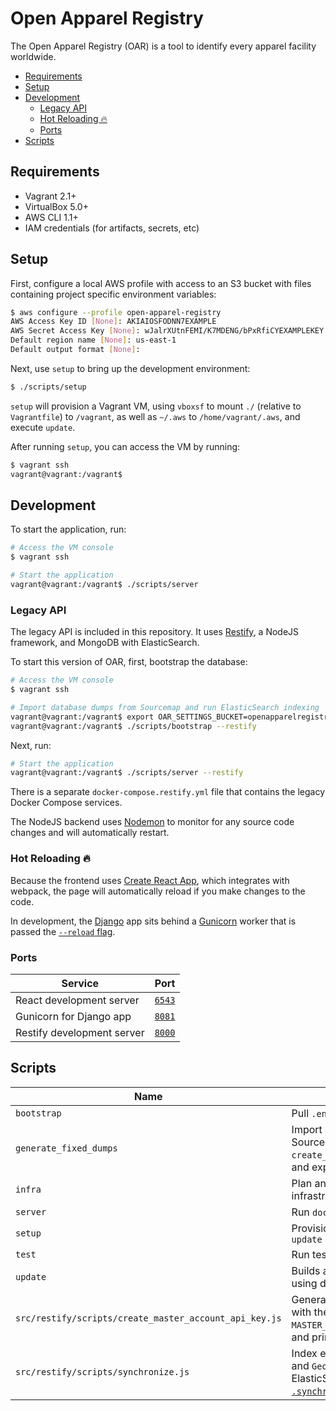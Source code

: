 # Open Apparel Registry

The Open Apparel Registry (OAR) is a tool to identify every apparel facility worldwide.

- [Requirements](#requirements)
- [Setup](#setup)
- [Development](#development)
  - [Legacy API](#legacy-api)
  - [Hot Reloading 🔥](#hot-reloading-)
  - [Ports](#ports)
- [Scripts](#scripts)

## Requirements

- Vagrant 2.1+
- VirtualBox 5.0+
- AWS CLI 1.1+
- IAM credentials (for artifacts, secrets, etc)

## Setup

First, configure a local AWS profile with access to an S3 bucket with files containing project specific environment variables:

```bash
$ aws configure --profile open-apparel-registry
AWS Access Key ID [None]: AKIAIOSFODNN7EXAMPLE
AWS Secret Access Key [None]: wJalrXUtnFEMI/K7MDENG/bPxRfiCYEXAMPLEKEY
Default region name [None]: us-east-1
Default output format [None]:
```

Next, use `setup` to bring up the development environment:

```bash
$ ./scripts/setup
```

`setup` will provision a Vagrant VM, using `vboxsf` to mount `./` (relative to `Vagrantfile`) to `/vagrant`, as well as `~/.aws` to `/home/vagrant/.aws`, and execute `update`.

After running `setup`, you can access the VM by running:

```bash
$ vagrant ssh
vagrant@vagrant:/vagrant$
```

## Development

To start the application, run:

```bash
# Access the VM console
$ vagrant ssh

# Start the application
vagrant@vagrant:/vagrant$ ./scripts/server
```

### Legacy API

The legacy API is included in this repository. It uses [Restify](http://restify.com), a NodeJS framework, and MongoDB with ElasticSearch.

To start this version of OAR, first, bootstrap the database:

```bash
# Access the VM console
$ vagrant ssh

# Import database dumps from Sourcemap and run ElasticSearch indexing
vagrant@vagrant:/vagrant$ export OAR_SETTINGS_BUCKET=openapparelregistry-development-config-us-east-1
vagrant@vagrant:/vagrant$ ./scripts/bootstrap --restify
```

Next, run:

```bash
# Start the application
vagrant@vagrant:/vagrant$ ./scripts/server --restify
```

There is a separate `docker-compose.restify.yml` file that contains the legacy Docker Compose services.

The NodeJS backend uses [Nodemon](https://nodemon.io) to monitor for any source code changes and will automatically restart.

### Hot Reloading 🔥

Because the frontend uses [Create React App](https://github.com/facebook/create-react-app/), which integrates with webpack, the page will automatically reload if you make changes to the code.

In development, the [Django](https://www.djangoproject.com) app sits behind a [Gunicorn](https://www.gunicorn.org) worker that is passed the [`--reload` flag](https://docs.gunicorn.org/en/stable/settings.html#reload).

### Ports

| Service                    | Port                            |
| -------------------------- | ------------------------------- |
| React development server   | [`6543`](http://localhost:6543) |
| Gunicorn for Django app    | [`8081`](http://localhost:8081) |
| Restify development server | [`8000`](http://localhost:8000) |

## Scripts

| Name                                                   | Description                                                                                                                                                                                  |
| ------------------------------------------------------ | -------------------------------------------------------------------------------------------------------------------------------------------------------------------------------------------- |
| `bootstrap`                                            | Pull `.env` files from S3                                                                                                                                                                    |
| `generate_fixed_dumps`                                 | Import database dumps from Sourcemap, run `create_master_account_api_key.js`, and export new database dumps                                                                                  |
| `infra`                                                | Plan and apply remote infrastructure changes                                                                                                                                                 |
| `server`                                               | Run `docker-compose.yml` services                                                                                                                                                            |
| `setup`                                                | Provision Vagrant VM and run `update`                                                                                                                                                        |
| `test`                                                 | Run tests                                                                                                                                                                                    |
| `update`                                               | Builds and pulls container images using docker-compose                                                                                                                                       |
| `src/restify/scripts/create_master_account_api_key.js` | Generate a new API key associated with the UID defined by `MASTER_ACCOUNT` (in `.env.backend`) and print it in the console                                                                   |
| `src/restify/scripts/synchronize.js`                   | Index existing `Factory`, `Address`, and `Geo` MongoDB collections for ElasticSearch ([with `.synchronize()`](https://github.com/mongoosastic/mongoosastic#indexing-an-existing-collection)) |
